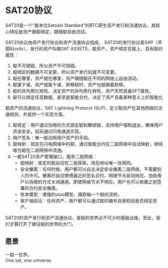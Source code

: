 SAT20协议
=========


SAT20是一个"聪本位Satoshi Standard"的BTC原生资产发行和流通协议，其核心特征是资产跟聪绑定，跟随聪自由流动。


SAT20协议由资产发行协议和资产流通协议组成。
SAT20的发行协议是SAP（早期叫ordx），发行的资产叫做SAT ASSETS，聪资产，资产绑定在聪上，具有聪的属性：
1. 聪不可销毁，所以资产不可销毁。
2. 聪绑定的数据不可变更，所以资产发行后就不可变更。
3. 聪在哪里，资产就在哪里，资产跟随聪在不同的网络上自由流动。
4. 聪属于谁，资产就属于谁，转移聪时，资产也就跟着转移。
5. 聪的非均质化特性，决定资产的非均质化特性，资产天然具备SFT属性。
6. 聪可以绑定任意数据，甚至是智能合约，决定了资产具备某种意义上的智能化


聪资产的流通协议，SAT Lightning Protocol (SLP)，定义聪资产在其他网络的流通规则，并提供一个实现方案。 
1. 聪锁定：用户通过协商的方式锁定聪和解锁聪，支持用户强制退出，确保用户资金安全。目前通过闪电通道实现。
2. 用户签名：唯一能动用用户资产的手段。
3. 聪映射：锁定在闪电网络中的聪，通过智能合约在二层网络中自动映射，继续做为聪在二层网络中流通。
4. 一套SAT20资产管理接口，服务二层网络：
    * 聪映射：锁定的聪自动在二层获取，钱包地址唯一且相同。
    * 安全撤离：任何时候，用户都可以自主决定安全撤离二层网络，不需要别人的许可。撤离时自动使用最近的签名合约，网络节点自动响应，协助用户以协商的方式关闭通道。即使网络节点不响应，用户也可以依据之前签署的合约安全撤离。
    * 账本模型：增强的utxo模型，跟踪每一个聪的流转。
    * 客户端验证：任何资产，用户都可以通过聪的编号自我校验是否绑定资产。


SAT20的资产发行和资产流通协议，是聪的世界必不可少的基础设施，至此，我们才算打开了建设聪的世界的大门。



愿景
----
一聪一世界。  
One sat, one universe.  


